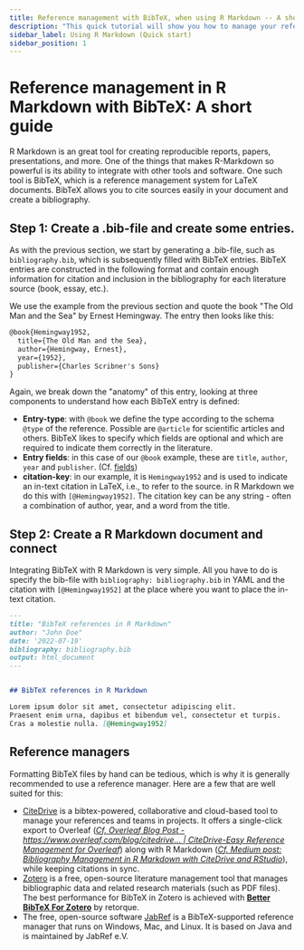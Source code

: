 ```yaml
---
title: Reference management with BibTeX, when using R Markdown -- A short guide
description: "This quick tutorial will show you how to manage your references using BibTeX. BibTeX is a reference management software that allows you to store and organize your references in a simple, easy-to-use format."
sidebar_label: Using R Markdown (Quick start)
sidebar_position: 1
---
```


# Reference management in R Markdown with BibTeX: A short guide

R Markdown is an great tool for creating reproducible reports, papers, presentations, and more. One of the things that makes R-Markdown so powerful is its ability to integrate with other tools and software. One such tool is BibTeX, which is a reference management system for LaTeX documents. BibTeX allows you to cite sources easily in your document and create a bibliography.



## Step 1: Create a .bib-file and create some entries.

As with the previous section, we start by generating a .bib-file, such as `bibliography.bib`, which is subsequently filled with BibTeX entries.
BibTeX entries are constructed in the following format and contain enough information for citation and inclusion in the bibliography for each literature source (book, essay, etc.).

We use the example from the previous section and quote the book "The Old Man and the Sea" by Ernest Hemingway. The entry then looks like this:

```latex
@book{Hemingway1952,
  title={The Old Man and the Sea},
  author={Hemingway, Ernest},
  year={1952},
  publisher={Charles Scribner's Sons}
}
```

Again, we break down the "anatomy" of this entry, looking at three components to understand how each BibTeX entry is defined:

* **Entry-type**: with `@book` we define the type according to the schema `@type` of the reference. Possible are `@article` for scientific articles and others. BibTeX likes to specify which fields are optional and which are required to indicate them correctly in the literature.
* **Entry fields**: in this case of our `@book` example, these are `title`, `author`, `year` and `publisher`. (Cf. [fields](./fields))
* **citation-key**: in our example, it is `Hemingway1952` and is used to indicate an in-text citation in LaTeX, i.e., to refer to the source. in R Markdown we do this with `[@Hemingway1952]`. The citation key can be any string - often a combination of author, year, and a word from the title.



## Step 2: Create a R Markdown document and connect

Integrating BibTeX with R Markdown is very simple. All you have to do is specify the bib-file with `bibliography: bibliography.bib` in YAML and the citation with `[@Hemingway1952]` at the place where you want to place the in-text citation.

```md
---
title: "BibTeX references in R Markdown"
author: "John Doe"
date: '2022-07-19'
bibliography: bibliography.bib
output: html_document
---


## BibTeX references in R Markdown

Lorem ipsum dolor sit amet, consectetur adipiscing elit.
Praesent enim urna, dapibus et bibendum vel, consectetur et turpis.
Cras a molestie nulla. [@Hemingway1952]


```


## Reference managers

Formatting BibTeX files by hand can be tedious, which is why it is generally recommended to use a reference manager. Here are a few that are well suited for this:

* [CiteDrive](https://www.citedrive.com/) is a bibtex-powered, collaborative and cloud-based tool to manage your references and teams in projects. It offers a single-click export to Overleaf ([*Cf. Overleaf Blog Post - https://www.overleaf.com/blog/citedrive... | CiteDrive-Easy Reference Management for Overleaf*](https://www.overleaf.com/blog/citedrive-easy-reference-management-for-overleaf)) along with R Markdown ([*Cf. Medium post: Bibliography Management in R Markdown with CiteDrive and RStudio*](https://citedrive.medium.com/bibliography-management-in-r-markdown-with-citedrive-and-rstudio-2585699dd619)), while keeping citations in sync.
* [Zotero](https://www.zotero.org/) is a free, open-source literature management tool that manages bibliographic data and related research materials (such as PDF files). The best performance for BibTeX in Zotero is achieved with **[Better BibTeX For Zotero](https://retorque.re/zotero-better-bibtex/)** by retorque.
* The free, open-source software [JabRef](https://www.jabref.org/) is a BibTeX-supported reference manager that runs on Windows, Mac, and Linux. It is based on Java and is maintained by JabRef e.V.
